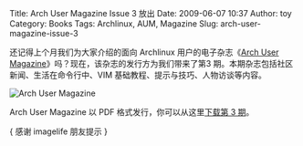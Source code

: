 Title: Arch User Magazine Issue 3 放出
Date: 2009-06-07 10:37
Author: toy
Category: Books
Tags: Archlinux, AUM, Magazine
Slug: arch-user-magazine-issue-3

还记得上个月我们为大家介绍的面向 Archlinux 用户的电子杂志《[Arch User
Magazine](http://linuxtoy.org/archives/arch-user-magazine.html)》吗？现在，该杂志的发行方为我们带来了第3
期。本期杂志包括社区新闻、生活在命令行中、VIM
基础教程、提示与技巧、人物访谈等内容。

![Arch User
Magazine](http://i.linuxtoy.org/images/2009/06/archuser3.png)

Arch User Magazine 以 PDF 格式发行，你可以从这里[下载第 3
期](http://archuser.com/2009/06/arch-user-magazine-issue-3/)。

{ 感谢 imagelife 朋友提示 }
